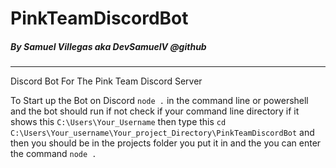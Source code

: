 # PinkTeamDiscordBot
##### By Samuel Villegas aka DevSamuelV @github
------------------------------------------------------
Discord Bot For The Pink Team Discord Server

To Start up the Bot on Discord `node .`
in the command line or powershell and the bot should run if not check if your command line 
directory if it shows this `C:\Users\Your_Username` then type this 
`cd C:\Users\Your_username\Your_project_Directory\PinkTeamDiscordBot` and then you should be in the 
projects folder you put it in and the you can enter the command `node .`
